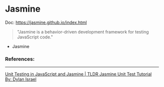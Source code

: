# Jasmine

Doc: https://jasmine.github.io/index.html

> "Jasmine is a behavior-driven development framework for testing JavaScript code."

- Jasmine

### References:

---

[Unit Testing in JavaScript and Jasmine | TLDR Jasmine Unit Test Tutorial By: Dylan Israel](https://www.youtube.com/watch?v=h2eWfvcAOTI)